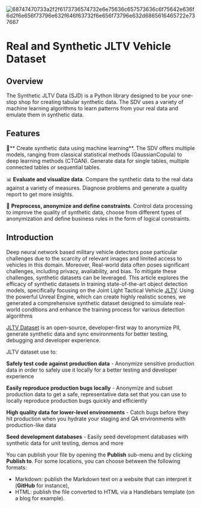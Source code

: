 ![68747470733a2f2f6173736574732e6e75636c657573636c6f75642e636f6d2f6e656f73796e632f646f63732f6e656f73796e632d6865616465722e737667](https://github.com/user-attachments/assets/0039d9d1-94ca-422b-9bcb-226fd052d74a)
# Real and Synthetic JLTV Vehicle Dataset

## Overview

The Synthetic JLTV Data (SJD) is a Python library designed to be your one-stop shop for creating tabular synthetic data. The SDV uses a variety of machine learning algorithms to learn patterns from your real data and emulate them in synthetic data.

## Features

🧠** Create synthetic data using machine learning**. The SDV offers multiple models, ranging from classical statistical methods (GaussianCopula) to deep learning methods (CTGAN). Generate data for single tables, multiple connected tables or sequential tables.

📊 **Evaluate and visualize data**. Compare the synthetic data to the real data against a variety of measures. Diagnose problems and generate a quality report to get more insights.

🔄 **Preprocess, anonymize and define constraints**. Control data processing to improve the quality of synthetic data, choose from different types of anonymization and define business rules in the form of logical constraints.

## Introduction

Deep neural network based military vehicle detectors pose particular challenges due to the scarcity of relevant images and limited access to vehicles in this domain. Moreover, Real-world data often poses significant challenges, including privacy, availability, and bias. To mitigate these challenges, synthetic datasets can be leveraged. This article explores the efficacy of synthetic datasets in training state-of-the-art object detection models, specifically focusing on the Joint Light Tactical Vehicle [JLTV](https://oshkoshdefense.com/vehicles/light-tactical-vehicles/jltv/). Using the powerful Unreal Engine, which can create highly realistic scenes, we generated a comprehensive synthetic dataset designed to simulate real-world conditions and enhance the training process for various detection algorithms

[JLTV Dataset](https://github.com/behnaz-sadeghigol/sadeghigol/blob/main) is an open-source, developer-first way to anonymize PII, generate synthetic data and sync environments for better testing, debugging and developer experience.

JLTV dataset use to:

**Safely test code against production data** - Anonymize sensitive production data in order to safely use it locally for a better testing and developer experience

**Easily reproduce production bugs locally** - Anonymize and subset production data to get a safe, representative data set that you can use to locally reproduce production bugs quickly and efficiently

**High quality data for lower-level environments** - Catch bugs before they hit production when you hydrate your staging and QA environments with production-like data

**Seed development databases** - Easily seed development databases with synthetic data for unit testing, demos and more

You can publish your file by opening the **Publish** sub-menu and by clicking **Publish to**. For some locations, you can choose between the following formats:

- Markdown: publish the Markdown text on a website that can interpret it (**GitHub** for instance),
- HTML: publish the file converted to HTML via a Handlebars template (on a blog for example).
